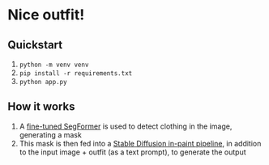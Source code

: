 # Nice outfit!

## Quickstart

1. `python -m venv venv`
2. `pip install -r requirements.txt`
3. `python app.py`

## How it works

1. A [fine-tuned SegFormer](https://huggingface.co/mattmdjaga/segformer_b2_clothes) is used to detect clothing in the image, generating a mask
2. This mask is then fed into a [Stable Diffusion in-paint pipeline](https://huggingface.co/runwayml/stable-diffusion-inpainting), in addition to the input image + outfit (as a text prompt), to generate the output
